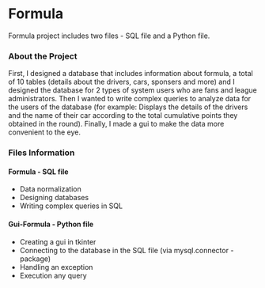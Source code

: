 # Formula

Formula project includes two files - SQL file and a Python file.

### About the Project

First, I designed a database that includes information about formula, a total of 10 tables (details about the drivers, cars, sponsers and more) and 
I designed the database for 2 types of system users who are fans and league administrators.
Then I wanted to write complex queries to analyze data for the users of the database (for example: Displays the details of the drivers and the name of their car according to the total cumulative points they obtained in the round).
Finally, I made a gui to make the data more convenient to the eye.

### Files Information

#### Formula - SQL file 
* Data normalization
* Designing databases
* Writing complex queries in SQL

#### Gui-Formula - Python file
* Creating a gui in tkinter
* Connecting to the database in the SQL file (via mysql.connector - package) 
* Handling an exception 
* Execution any query 
